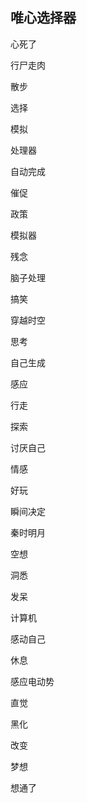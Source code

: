 ## 唯心选择器

心死了

行尸走肉

散步

选择

模拟

处理器

自动完成

催促

政策

模拟器

残念

脑子处理

搞笑

穿越时空

思考

自己生成

感应

行走

探索

讨厌自己

情感

好玩

瞬间决定

秦时明月

空想

洞悉

发呆

计算机

感动自己

休息

感应电动势

直觉

黑化

改变

梦想

想通了